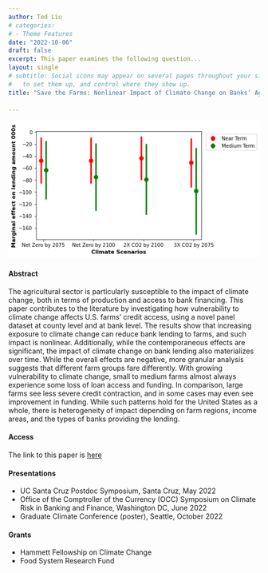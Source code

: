 ```yaml
---
author: Ted Liu
# categories:
# - Theme Features
date: "2022-10-06"
draft: false
excerpt: This paper examines the following question...
layout: single
# subtitle: Social icons may appear on several pages throughout your site. Learn how
#   to set them up, and control where they show up.
title: "Save the Farms: Nonlinear Impact of Climate Change on Banks’ Agricultural Lending"

---
```

![](margin3.png)

#### Abstract

The agricultural sector is particularly susceptible to the impact of climate
change, both in terms of production and access to bank financing. This paper
contributes to the literature by investigating how vulnerability to climate change
affects U.S. farms’ credit access, using a novel panel dataset at county level and
at bank level. The results show that increasing exposure to climate change can
reduce bank lending to farms, and such impact is nonlinear. Additionally, while
the contemporaneous effects are significant, the impact of climate change on bank
lending also materializes over time. While the overall effects are negative, more
granular analysis suggests that different farm groups fare differently. With growing
vulnerability to climate change, small to medium farms almost always experience
some loss of loan access and funding. In comparison, large farms see less severe
credit contraction, and in some cases may even see improvement in funding. While
such patterns hold for the United States as a whole, there is heterogeneity of impact
depending on farm regions, income areas, and the types of banks providing the
lending.
#### Access

The link to this paper is [here](https://www.dropbox.com/s/simioylaaxbxozi/climate_farm_bank.pdf?dl=0)
#### Presentations
- UC Santa Cruz Postdoc Symposium, Santa Cruz, May 2022
- Office of the Comptroller of the Currency (OCC) Symposium on Climate Risk in Banking and Finance, Washington DC, June 2022
- Graduate Climate Conference (poster), Seattle, October 2022

#### Grants
- Hammett Fellowship on Climate Change
- Food System Research Fund





